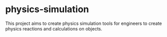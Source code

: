 # physics-simulation

This project aims to create physics simulation tools for engineers to create physics reactions and calculations on objects.
